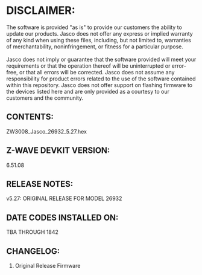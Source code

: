 # DISCLAIMER:
The software is provided "as is" to provide our customers the ability to update our products. Jasco does not offer any express or implied warranty of any kind when using these files, including, but not limited to, warranties of merchantability, noninfringement, or fitness for a particular purpose.<br>
<br>
Jasco does not imply or guarantee that the software provided will meet your requirements or that the operation thereof will be uninterrupted or error-free, or that all errors will be corrected. Jasco does not assume any responsibility for product errors related to the use of the software contained within this repository. Jasco does not offer support on flashing firmware to the devices listed here and are only provided as a courtesy to our customers and the community.

## CONTENTS:
ZW3008_Jasco_26932_5.27.hex

## Z-WAVE DEVKIT VERSION:
6.51.08

## RELEASE NOTES:
v5.27: ORIGINAL RELEASE FOR MODEL 26932

## DATE CODES INSTALLED ON:
TBA THROUGH 1842

## CHANGELOG:
1. Original Release Firmware